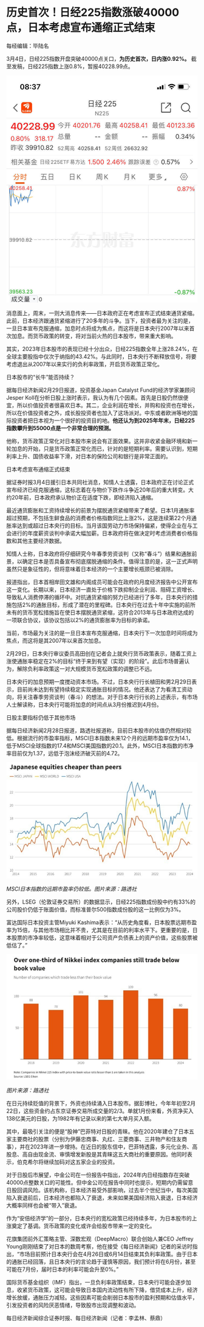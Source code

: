 # 历史首次！日经225指数涨破40000点，日本考虑宣布通缩正式结束

每经编辑：毕陆名

3月4日，日经225指数开盘突破40000点关口，**为历史首次，日内涨0.92%。** 截至发稿，日经225指数上涨0.8%，暂报40228.99点。

![850cdc317d130286e4b4ff3d7f4df279.jpg](https://raw.githubusercontent.com/qqhsx/qqnews_image/main/2024/03/04/历史首次！日经225指数涨破40000点，日本考虑宣布通缩正式结束/850cdc317d130286e4b4ff3d7f4df279.jpg)

消息面上，周末，一则大消息传来——日本政府正在考虑宣布正式结束通货紧缩。此前，日本经济跟通货紧缩进行了20多年的斗争。当下，投资者最为关注的是，一旦日本宣布克服通缩，加息时点将成为焦点，而这将是日本央行2007年以来首次加息。而货币政策的转变，将对当前火热的日本股市，带来重大影响。

其实，2023年日本股市的表现已经十分出众，日经225指数全年上涨28.24%，在全球主要股指中仅次于纳指的43.42%。与此同时，日本央行不断释放信号，将要考虑退出从2007年以来实行的负利率政策，开启货币政策正常化。

日本股市的“长牛”能否持续？

据每日经济新闻2月29日报道，投资基金Japan Catalyst Fund的经济学家兼顾问Jesper
Koll在分析日股上涨时表示，我认为有几个因素。首先是日股仍然很便宜，所以价值投资者很喜欢日本。其二，企业利润在增长，并购和投资也在增长，所以在价值投资者之外，成长股投资者也加入了这场派对。中东或者欧洲等地的国际投资者把日本视为一个很好的投资目的地。**他还认为到2025年年末，日经225指数攀升到55000点是一个非常合理的预测。**

他称，货币政策正常化对日本股市来说会有正面效果。这并非收紧金融环境和新一轮加息的开始，只是货币政策正常化而已，针对的是短期利率。需要认识到，短期利率上升、国债收益率下滑，对日本的保险公司和银行是非常正面的。

日本考虑宣布通缩正式结束

据证券时报3月4日援引日本共同社消息，知情人士透露，日本政府正在讨论正式宣布经济已经克服通缩，这标志着在与物价下跌作斗争近20年后的重大转变。大约20年前，日本政府承认物价正在适度下跌，即经济陷入通缩。

最近通货膨胀和工资持续增长的前景为摆脱通货紧缩带来了希望。日本1月通胀率超过预期，不包括生鲜食品的消费者价格指数同比上涨2%，这是连续第22个月通胀率达到或超过日本央行的目标。当月该国劳动力市场保持偏紧，使得企业在与工会进行的年度薪资谈判中承诺大幅加薪。日本政府将在做决定时考虑消费者价格指数和其他主要经济数据。

知情人士称，日本政府将仔细研究今年春季劳资谈判（又称“春斗”）结果和通胀前景，以确定日本是否具备宣布彻底摆脱通缩的条件。值得注意的是，这一正式声明虽然只是象征性的，但将意味着日本经济的一个主要增长瓶颈已被消除。

报道指出，日本首相岸田文雄和内阁成员可能会在政府的月度经济报告中公开宣布这一变化。长期以来，日本经济一直处于价格下跌抑制企业利润、阻碍工资增长、导致私人消费停滞的循环中。对抗通货紧缩的努力已经进行了多年，日本央行的措施包括2%的通胀目标，形成了潜在的里程碑。日本央行在过去十年中实施的前所未有的货币宽松措施旨在使日本摆脱通货紧缩，这符合2013年与日本政府达成的一项联合协议，该协议包括以2%的通货膨胀率为目标的承诺。

当前，市场最为关注的是一旦日本宣布克服通缩，日本央行下一次加息时间将成为焦点，而这将是其2007年以来首次加息。

2月29日，日本央行审议委员高田创在记者会上就央行货币政策表示，随着工资上涨使通胀率稳定在2%的目标“终于来到有望（实现）的阶段”。此后市场普遍认为，解除负利率政策这一对大规模货币宽松政策的调整已不远。

日本央行的加息预期一度搅动资本市场。不过，日本央行行长植田和男2月29日表示，目前尚未达到有望持续稳定实现通胀目标的情况。他还表达了为看清工资动向，将关注春季劳资谈判（春斗）的想法。对于日本央行行长的上述表示，有市场人士解读称，日本央行可能将加息的时间点从3月份推迟到4月份。

日股主要指标仍低于其他市场

据每日经济新闻2月28日报道，路透社报道称，目前日本股市的估值仍然相对较低。根据流行的市盈率指标，MSCI日本指数未来12个月的远期市盈率仅为14.1，低于MSCI全球指数的17.4和MSCI美国指数的20.1。此外，MSCI日本指数的市净率目前仅为1.37，远低于泡沫经济破灭前的4.72。

![bb2bf06c441e1245f2538b3f2b6ed07f.jpg](https://raw.githubusercontent.com/qqhsx/qqnews_image/main/2024/03/04/历史首次！日经225指数涨破40000点，日本考虑宣布通缩正式结束/bb2bf06c441e1245f2538b3f2b6ed07f.jpg)

_MSCI日本指数的远期市盈率仍较低。图片来源：路透社_

另外，LSEG（伦敦证券交易所）的数据显示，日经225指数成份股中约有33%的公司股价仍低于账面价值，而标准普尔500指数成份股的这一比例仅为3%。

富达国际日本投资主管Miyuki
Kashima表示：“从历史角度看，日本股票远期市盈率为15倍，与其他市场相比并不贵，尤其是在目前的利率水平下。更重要的是，日本股票的市净率较低，这意味着相对于公司资产负债表上的资产价值，这些股票被低估了。”

![ce2d656302001ceb499fa28be4b181d2.jpg](https://raw.githubusercontent.com/qqhsx/qqnews_image/main/2024/03/04/历史首次！日经225指数涨破40000点，日本考虑宣布通缩正式结束/ce2d656302001ceb499fa28be4b181d2.jpg)

_图片来源：路透社_

在日元持续贬值的背景下，外资也持续涌入日本股市。据彭博社，今年年初至2月22日，这些资金约占东京证券交易所成交量的2/3。单就1月份来看，外资净买入138亿美元的日股，为1982年有记录以来的第七大单月买入额。

其中，最吸引关注的便是“股神”巴菲特对日股的青睐。他在2020年建仓了日本五家主要商社的股票（分别为伊藤忠商事、丸红、三菱商事、三井物产和住友商事），并在2023年进一步增持。在近日的股东信中，巴菲特透露，多元化业务、高股息、高自由现金流、审慎增发新股是其青睐这五大商社的重要原因。他同时表示，伯克希尔将继续加码对这五家企业的投资。

对于日股后市展望，中金公司在一份报告中指出，2024年内日经指数存在突破40000点整数关口的可能性。但中金公司在报告中同时也提示，短期内仍需留意日股回调风险。该机构称，日本经济易受外部影响，过去半个世纪当中，每次美国陷入衰退前后，日本经济也都陷入了衰退，未来如果美国经济陷入衰退，日本经济大概率同样也会被“带入”衰退。

作为“安倍经济学”的一部分，日本央行的宽松政策已经持续多年，为日本股市的上涨奠定了基调。货币政策的变化或许会给股市带来一定的变化。

花旗集团前外汇策略主管、深数宏观（DeepMacro）联合创始人兼CEO Jeffrey
Young刚刚结束了对日本的数周考察，他在接受《每日经济新闻》记者的采访时指出，“市场目前预计日本央行会在4月26日或6月14日结束其负利率政策。由于日本的通胀已经回落，且日本央行的言论趋于谨慎等原因，我们预计将在6月份，甚至可能在7月份，届时日本的利率可能会升至0%。”

国际货币基金组织（IMF）指出，一旦负利率政策结束，日本央行可能会逐步加息，收紧货币政策，这可能会导致日本国内流动性有所下降，借贷成本上升，经济增长放缓，通胀压力减轻。这些因素可能会削弱日本股市的盈利预期和估值水平，引发投资者的风险厌恶情绪，导致股市出现调整和波动。

每日经济新闻综合证券时报、每日经济新闻（记者：李孟林、蔡鼎）

